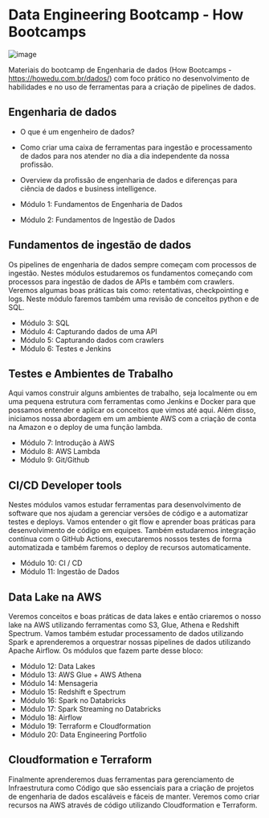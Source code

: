# Data Engineering Bootcamp - How Bootcamps

![image](https://user-images.githubusercontent.com/57838698/121826223-f9996700-cc8c-11eb-80a7-0ae13c21b5a5.png)

Materiais do bootcamp de Engenharia de dados (How Bootcamps - https://howedu.com.br/dados/) com foco prático no desenvolvimento de habilidades e no uso de ferramentas para a criação de pipelines de dados.

## Engenharia de dados
- O que é um engenheiro de dados? 
- Como criar uma caixa de ferramentas para ingestão e processamento de dados para nos atender no dia a dia independente da nossa profissão. 
- Overview da profissão de engenharia de dados e diferenças para ciência de dados e business intelligence.

- Módulo 1: Fundamentos de Engenharia de Dados 
- Módulo 2: Fundamentos de Ingestão de Dados

## Fundamentos de ingestão de dados
Os pipelines de engenharia de dados sempre começam com processos de ingestão. Nestes módulos estudaremos os fundamentos começando com processos para ingestão de dados de APIs e também com crawlers. Veremos algumas boas práticas tais como: retentativas, checkpointing e logs. Neste módulo faremos também uma revisão de conceitos python e de SQL.

- Módulo 3: SQL
- Módulo 4: Capturando dados de uma API
- Módulo 5: Capturando dados com crawlers
- Módulo 6: Testes e Jenkins

## Testes e Ambientes de Trabalho
Aqui vamos construir alguns ambientes de trabalho, seja localmente ou em uma pequena estrutura com ferramentas como Jenkins e Docker para que possamos entender e aplicar os conceitos que vimos até aqui. Além disso, iniciamos nossa abordagem em um ambiente AWS com a criação de conta na Amazon e o deploy de uma função lambda.

- Módulo 7: Introdução à AWS
- Módulo 8: AWS Lambda
- Módulo 9: Git/Github

## CI/CD Developer tools
Nestes módulos vamos estudar ferramentas para desenvolvimento de software que nos ajudam a gerenciar versões de código e a automatizar testes e deploys. Vamos entender o git flow e aprender boas práticas para desenvolvimento de código em equipes. Também estudaremos integração contínua com o GitHub Actions, executaremos nossos testes de forma automatizada e também faremos o deploy de recursos automaticamente.

- Módulo 10: CI / CD
- Módulo 11: Ingestão de Dados

## Data Lake na AWS
Veremos conceitos e boas práticas de data lakes e então criaremos o nosso lake na AWS utilizando ferramentas como S3, Glue, Athena e Redshift Spectrum. Vamos também estudar processamento de dados utilizando Spark e aprenderemos a orquestrar nossas pipelines de dados utilizando Apache Airflow.
Os módulos que fazem parte desse bloco:

- Módulo 12: Data Lakes
- Módulo 13: AWS Glue + AWS Athena
- Módulo 14: Mensageria
- Módulo 15: Redshift e Spectrum
- Módulo 16: Spark no Databricks
- Módulo 17: Spark Streaming no Databricks
- Módulo 18: Airflow 
- Módulo 19: Terraform e Cloudformation
- Módulo 20: Data Engineering Portfolio

## Cloudformation e Terraform
Finalmente aprenderemos duas ferramentas para gerenciamento de Infraestrutura como Código que são essenciais para a criação de projetos de engenharia de dados escaláveis e fáceis de manter. Veremos como criar recursos na AWS através de código utilizando Cloudformation e Terraform.
